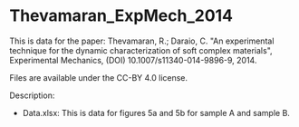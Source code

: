 Thevamaran_ExpMech_2014
=======================

This is data for the paper: Thevamaran, R.; Daraio, C. "An experimental technique for the dynamic characterization of soft complex materials", Experimental Mechanics, (DOI) 10.1007/s11340-014-9896-9, 2014.

Files are available under the CC-BY 4.0 license.

Description:
- Data.xlsx: This is data for figures 5a and 5b for sample A and sample B.
